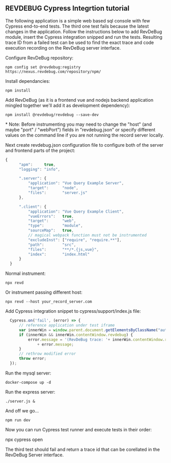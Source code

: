 ## REVDEBUG Cypress Integrtion tutorial

The following application is a simple web based sql console with few Cypress end-to-end tests.
The third one test fails because the latest changes in the application. Follow the instructions below to add RevDeBug module, insert the Cypress integration snipped and run the tests. 
Resulting trace ID from a failed test can be used to find the exact trace and code execution recording on the RevDeBug server interface.

Configure RevDeBug repository:

    npm config set @revdebug:registry https://nexus.revdebug.com/repository/npm/

Install dependancies: 

    npm install

Add RevDeBug (as it is a frontend vue and nodejs backend application mingled together we'll add it as development dependency):

    npm install @revdebug/revdebug --save-dev

\* Note: Before instrumenting you may need to change the "host" (and maybe "port" / "webPort") fields in "revdebug.json" or specify different values on the command line if you are not running the record server locally.

Next create revdebug.json configuration file to configure both of the server and frontend parts of the project:
```javascript
{
      "apm":     true,
      "logging": "info",

      ".server": {
          "application": "Vue Query Example Server",
          "target":      "node",
          "files":       "server.js"
      },

      ".client": {
          "application": "Vue Query Example Client",
          "vueErrors":   true,
          "target":      "web",
          "type":        "module",
          "sourceMap":   true,
          // magical webpack function must not be instrumented
          "excludeInst": ["require", "require.**"],
          "path":        "src",
          "files":       "**/*.{js,vue}",
          "index":       "index.html"
      }
  }
```

Normal instrument:

    npx revd

Or instrument passing different host:

    npx revd --host your_record_server.com

Add Cypress integration snippet to cypress/support/index.js file:

```javascript
  Cypress.on('fail', (error) => {
      // reference application under test iframe
      var innerWin = window.parent.document.getElementsByClassName("aut-iframe")[0];
      if (innerWin && innerWin.contentWindow.revdebug) { 
          error.message = '(RevDeBug trace: '+ innerWin.contentWindow.revdebug.lastBadTraceId +' )\n\n'
              + error.message;
      }
      // rethrow modified error
      throw error;
  });
```

Run the mysql server:

    docker-compose up -d

Run the express server:

    ./server.js &

And off we go...

    npm run dev

Now you can run Cypress test runner and execute tests in their order:

   npx cypress open

The third test should fail and return a trace id that can be corellated in the RevDeBug Server interface.
